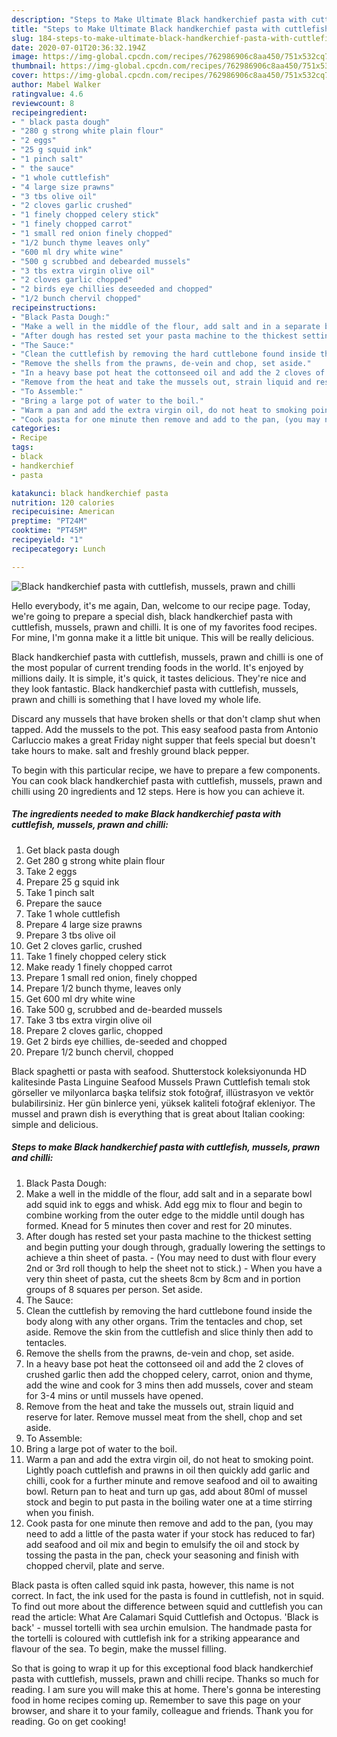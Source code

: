 ```yaml
---
description: "Steps to Make Ultimate Black handkerchief pasta with cuttlefish, mussels, prawn and chilli"
title: "Steps to Make Ultimate Black handkerchief pasta with cuttlefish, mussels, prawn and chilli"
slug: 184-steps-to-make-ultimate-black-handkerchief-pasta-with-cuttlefish-mussels-prawn-and-chilli
date: 2020-07-01T20:36:32.194Z
image: https://img-global.cpcdn.com/recipes/762986906c8aa450/751x532cq70/black-handkerchief-pasta-with-cuttlefish-mussels-prawn-and-chilli-recipe-main-photo.jpg
thumbnail: https://img-global.cpcdn.com/recipes/762986906c8aa450/751x532cq70/black-handkerchief-pasta-with-cuttlefish-mussels-prawn-and-chilli-recipe-main-photo.jpg
cover: https://img-global.cpcdn.com/recipes/762986906c8aa450/751x532cq70/black-handkerchief-pasta-with-cuttlefish-mussels-prawn-and-chilli-recipe-main-photo.jpg
author: Mabel Walker
ratingvalue: 4.6
reviewcount: 8
recipeingredient:
- " black pasta dough"
- "280 g strong white plain flour"
- "2 eggs"
- "25 g squid ink"
- "1 pinch salt"
- " the sauce"
- "1 whole cuttlefish"
- "4 large size prawns"
- "3 tbs olive oil"
- "2 cloves garlic crushed"
- "1 finely chopped celery stick"
- "1 finely chopped carrot"
- "1 small red onion finely chopped"
- "1/2 bunch thyme leaves only"
- "600 ml dry white wine"
- "500 g scrubbed and debearded mussels"
- "3 tbs extra virgin olive oil"
- "2 cloves garlic chopped"
- "2 birds eye chillies deseeded and chopped"
- "1/2 bunch chervil chopped"
recipeinstructions:
- "Black Pasta Dough:"
- "Make a well in the middle of the flour, add salt and in a separate bowl add squid ink to eggs and whisk. Add egg mix to flour and begin to combine working from the outer edge to the middle until dough has formed. Knead for 5 minutes then cover and rest for 20 minutes."
- "After dough has rested set your pasta machine to the thickest setting and begin putting your dough through, gradually lowering the settings to achieve a thin sheet of pasta. (You may need to dust with flour every 2nd or 3rd roll though to help the sheet not to stick.) When you have a very thin sheet of pasta, cut the sheets 8cm by 8cm and in portion groups of 8 squares per person. Set aside."
- "The Sauce:"
- "Clean the cuttlefish by removing the hard cuttlebone found inside the body along with any other organs. Trim the tentacles and chop, set aside. Remove the skin from the cuttlefish and slice thinly then add to tentacles."
- "Remove the shells from the prawns, de-vein and chop, set aside."
- "In a heavy base pot heat the cottonseed oil and add the 2 cloves of crushed garlic then add the chopped celery, carrot, onion and thyme, add the wine and cook for 3 mins then add mussels, cover and steam for 3-4 mins or until mussels have opened."
- "Remove from the heat and take the mussels out, strain liquid and reserve for later. Remove mussel meat from the shell, chop and set aside."
- "To Assemble:"
- "Bring a large pot of water to the boil."
- "Warm a pan and add the extra virgin oil, do not heat to smoking point. Lightly poach cuttlefish and prawns in oil then quickly add garlic and chilli, cook for a further minute and remove seafood and oil to awaiting bowl. Return pan to heat and turn up gas, add about 80ml of mussel stock and begin to put pasta in the boiling water one at a time stirring when you finish."
- "Cook pasta for one minute then remove and add to the pan, (you may need to add a little of the pasta water if your stock has reduced to far) add seafood and oil mix and begin to emulsify the oil and stock by tossing the pasta in the pan, check your seasoning and finish with chopped chervil, plate and serve."
categories:
- Recipe
tags:
- black
- handkerchief
- pasta

katakunci: black handkerchief pasta 
nutrition: 120 calories
recipecuisine: American
preptime: "PT24M"
cooktime: "PT45M"
recipeyield: "1"
recipecategory: Lunch

---
```



![Black handkerchief pasta with cuttlefish, mussels, prawn and chilli](https://img-global.cpcdn.com/recipes/762986906c8aa450/751x532cq70/black-handkerchief-pasta-with-cuttlefish-mussels-prawn-and-chilli-recipe-main-photo.jpg)

Hello everybody, it's me again, Dan, welcome to our recipe page. Today, we're going to prepare a special dish, black handkerchief pasta with cuttlefish, mussels, prawn and chilli. It is one of my favorites food recipes. For mine, I'm gonna make it a little bit unique. This will be really delicious.

Black handkerchief pasta with cuttlefish, mussels, prawn and chilli is one of the most popular of current trending foods in the world. It's enjoyed by millions daily. It is simple, it's quick, it tastes delicious. They're nice and they look fantastic. Black handkerchief pasta with cuttlefish, mussels, prawn and chilli is something that I have loved my whole life.

Discard any mussels that have broken shells or that don&#39;t clamp shut when tapped. Add the mussels to the pot. This easy seafood pasta from Antonio Carluccio makes a great Friday night supper that feels special but doesn&#39;t take hours to make. salt and freshly ground black pepper.


To begin with this particular recipe, we have to prepare a few components. You can cook black handkerchief pasta with cuttlefish, mussels, prawn and chilli using 20 ingredients and 12 steps. Here is how you can achieve it.

<!--inarticleads1-->

##### The ingredients needed to make Black handkerchief pasta with cuttlefish, mussels, prawn and chilli:

1. Get  black pasta dough
1. Get 280 g strong white plain flour
1. Take 2 eggs
1. Prepare 25 g squid ink
1. Take 1 pinch salt
1. Prepare  the sauce
1. Take 1 whole cuttlefish
1. Prepare 4 large size prawns
1. Prepare 3 tbs olive oil
1. Get 2 cloves garlic, crushed
1. Take 1 finely chopped celery stick
1. Make ready 1 finely chopped carrot
1. Prepare 1 small red onion, finely chopped
1. Prepare 1/2 bunch thyme, leaves only
1. Get 600 ml dry white wine
1. Take 500 g, scrubbed and de-bearded mussels
1. Take 3 tbs extra virgin olive oil
1. Prepare 2 cloves garlic, chopped
1. Get 2 birds eye chillies, de-seeded and chopped
1. Prepare 1/2 bunch chervil, chopped


Black spaghetti or pasta with seafood. Shutterstock koleksiyonunda HD kalitesinde Pasta Linguine Seafood Mussels Prawn Cuttlefish temalı stok görseller ve milyonlarca başka telifsiz stok fotoğraf, illüstrasyon ve vektör bulabilirsiniz. Her gün binlerce yeni, yüksek kaliteli fotoğraf ekleniyor. The mussel and prawn dish is everything that is great about Italian cooking: simple and delicious. 

<!--inarticleads2-->

##### Steps to make Black handkerchief pasta with cuttlefish, mussels, prawn and chilli:

1. Black Pasta Dough:
1. Make a well in the middle of the flour, add salt and in a separate bowl add squid ink to eggs and whisk. Add egg mix to flour and begin to combine working from the outer edge to the middle until dough has formed. Knead for 5 minutes then cover and rest for 20 minutes.
1. After dough has rested set your pasta machine to the thickest setting and begin putting your dough through, gradually lowering the settings to achieve a thin sheet of pasta. - (You may need to dust with flour every 2nd or 3rd roll though to help the sheet not to stick.) - When you have a very thin sheet of pasta, cut the sheets 8cm by 8cm and in portion groups of 8 squares per person. Set aside.
1. The Sauce:
1. Clean the cuttlefish by removing the hard cuttlebone found inside the body along with any other organs. Trim the tentacles and chop, set aside. Remove the skin from the cuttlefish and slice thinly then add to tentacles.
1. Remove the shells from the prawns, de-vein and chop, set aside.
1. In a heavy base pot heat the cottonseed oil and add the 2 cloves of crushed garlic then add the chopped celery, carrot, onion and thyme, add the wine and cook for 3 mins then add mussels, cover and steam for 3-4 mins or until mussels have opened.
1. Remove from the heat and take the mussels out, strain liquid and reserve for later. Remove mussel meat from the shell, chop and set aside.
1. To Assemble:
1. Bring a large pot of water to the boil.
1. Warm a pan and add the extra virgin oil, do not heat to smoking point. Lightly poach cuttlefish and prawns in oil then quickly add garlic and chilli, cook for a further minute and remove seafood and oil to awaiting bowl. Return pan to heat and turn up gas, add about 80ml of mussel stock and begin to put pasta in the boiling water one at a time stirring when you finish.
1. Cook pasta for one minute then remove and add to the pan, (you may need to add a little of the pasta water if your stock has reduced to far) add seafood and oil mix and begin to emulsify the oil and stock by tossing the pasta in the pan, check your seasoning and finish with chopped chervil, plate and serve.


Black pasta is often called squid ink pasta, however, this name is not correct. In fact, the ink used for the pasta is found in cuttlefish, not in squid. To find out more about the difference between squid and cuttlefish you can read the article: What Are Calamari Squid Cuttlefish and Octopus. &#39;Black is back&#39; - mussel tortelli with sea urchin emulsion. The handmade pasta for the tortelli is coloured with cuttlefish ink for a striking appearance and flavour of the sea. To begin, make the mussel filling. 

So that is going to wrap it up for this exceptional food black handkerchief pasta with cuttlefish, mussels, prawn and chilli recipe. Thanks so much for reading. I am sure you will make this at home. There's gonna be interesting food in home recipes coming up. Remember to save this page on your browser, and share it to your family, colleague and friends. Thank you for reading. Go on get cooking!
